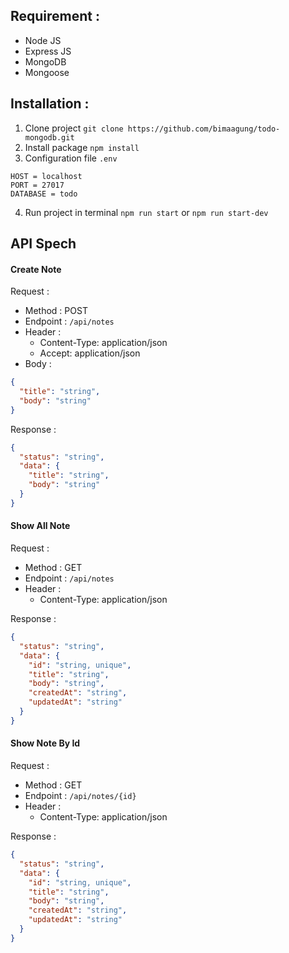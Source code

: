 ## Requirement :

- Node JS
- Express JS
- MongoDB
- Mongoose

## Installation :

1. Clone project `git clone https://github.com/bimaagung/todo-mongodb.git`
2. Install package `npm install`
3. Configuration file `.env`

```
HOST = localhost
PORT = 27017
DATABASE = todo
```

4. Run project in terminal `npm run start` or `npm run start-dev`

## API Spech

#### Create Note

Request :

- Method : POST
- Endpoint : `/api/notes`
- Header :
  - Content-Type: application/json
  - Accept: application/json
- Body :

```json
{
  "title": "string",
  "body": "string"
}
````

Response :

```json
{
  "status": "string",
  "data": {
    "title": "string",
    "body": "string"
  }
}
```

#### Show All Note

Request :

- Method : GET
- Endpoint : `/api/notes`
- Header :
  - Content-Type: application/json

Response :

```json
{
  "status": "string",
  "data": {
    "id": "string, unique",
    "title": "string",
    "body": "string",
    "createdAt": "string",
    "updatedAt": "string"
  }
}
```

#### Show Note By Id

Request :

- Method : GET
- Endpoint : `/api/notes/{id}`
- Header :
  - Content-Type: application/json

Response :

```json
{
  "status": "string",
  "data": {
    "id": "string, unique",
    "title": "string",
    "body": "string",
    "createdAt": "string",
    "updatedAt": "string"
  }
}
```
